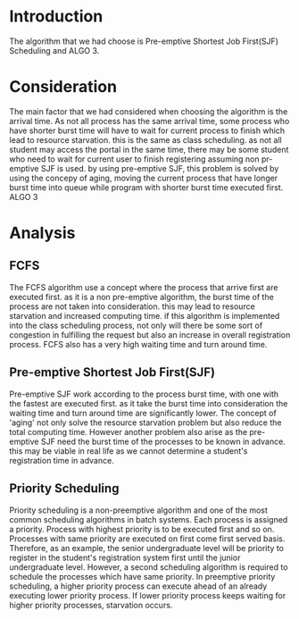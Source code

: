 # Introduction
The algorithm that we had choose is Pre-emptive Shortest Job First(SJF) Scheduling and ALGO 3. 

# Consideration

The main factor that we had considered when choosing the algorithm is the arrival time. As not all process has the same arrival time, some process who have shorter burst time will have to wait for current process to finish which lead to resource starvation. this is the same as class scheduling. as not all student may access the portal in the same time, there may be some student who need to wait for current user to finish registering assuming non pr-emptive SJF is used. by using pre-emptive SJF, this problem is solved by using the concepy of aging, moving the current process that have longer burst time into queue while program with shorter burst time executed first. ALGO 3

# Analysis

## FCFS

The FCFS algorithm use a concept where the process that arrive first are executed first. as it is a non pre-emptive algorithm, the burst time of the process are not taken into consideration. this may lead to resource starvation and increased computing time. if this algorithm is implemented into the class scheduling process, not only will there be some sort of congestion in fulfilling the request but also an increase in overall registration process. FCFS also has a very high waiting time and turn around time. 

##  Pre-emptive Shortest Job First(SJF)

 Pre-emptive SJF work according to the process burst time, with one with the fastest are executed first. as it take the burst time into consideration the waiting time and turn around time are significantly lower. The concept of 'aging' not only solve the resource starvation problem but also reduce the total  computing time. However another problem also arise as the pre-emptive SJF need the burst time of the processes to be known in advance. this may be viable in real life as we cannot determine a student's registration time in advance.

## Priority Scheduling

Priority scheduling is a non-preemptive algorithm and one of the most common scheduling algorithms in batch systems.
Each process is assigned a priority. Process with highest priority is to be executed first and so on.
Processes with same priority are executed on first come first served basis. Therefore, as an example, the senior undergraduate level will be priority to register in the student's registration system first until the junior undergraduate level.
However, a second scheduling algorithm is required to schedule the processes which have same priority.
In preemptive priority scheduling, a higher priority process can execute ahead of an already executing lower priority process. If lower priority process keeps waiting for higher priority processes, starvation occurs.
